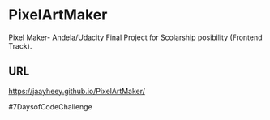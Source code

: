 # PixelArtMaker
Pixel Maker- Andela/Udacity Final Project for Scolarship posibility (Frontend Track). 

## URL
https://jaayheey.github.io/PixelArtMaker/

#7DaysofCodeChallenge